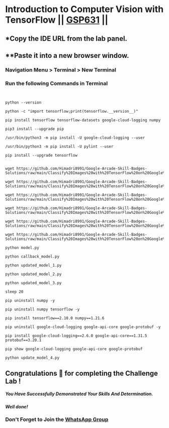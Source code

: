 # Introduction to Computer Vision with TensorFlow || [GSP631](https://www.cloudskillsboost.google/course_templates/646/labs/476324) ||

## *Copy the IDE URL from the lab panel.

## **Paste it into a new browser window.

### Navigation Menu > Terminal > New Terminal

### Run the following Commands in Terminal

```


python --version

python -c "import tensorflow;print(tensorflow.__version__)"

pip install tensorflow tensorflow-datasets google-cloud-logging numpy

pip3 install --upgrade pip

/usr/bin/python3 -m pip install -U google-cloud-logging --user

/usr/bin/python3 -m pip install -U pylint --user

pip install --upgrade tensorflow


wget https://github.com/Himadri8991/Google-Arcade-Skill-Badges-Solutions/raw/main/Classify%20Images%20with%20TensorFlow%20on%20Google%20Cloud/Introduction%20to%20Computer%20Vision%20with%20TensorFlow(GSP631)/callback_model.py

wget https://github.com/Himadri8991/Google-Arcade-Skill-Badges-Solutions/raw/main/Classify%20Images%20with%20TensorFlow%20on%20Google%20Cloud/Introduction%20to%20Computer%20Vision%20with%20TensorFlow(GSP631)/callback_model.py

wget https://github.com/Himadri8991/Google-Arcade-Skill-Badges-Solutions/raw/main/Classify%20Images%20with%20TensorFlow%20on%20Google%20Cloud/Introduction%20to%20Computer%20Vision%20with%20TensorFlow(GSP631)/updated_model_1.py

wget https://github.com/Himadri8991/Google-Arcade-Skill-Badges-Solutions/raw/main/Classify%20Images%20with%20TensorFlow%20on%20Google%20Cloud/Introduction%20to%20Computer%20Vision%20with%20TensorFlow(GSP631)/updated_model_2.py

wget https://github.com/Himadri8991/Google-Arcade-Skill-Badges-Solutions/raw/main/Classify%20Images%20with%20TensorFlow%20on%20Google%20Cloud/Introduction%20to%20Computer%20Vision%20with%20TensorFlow(GSP631)/updated_model_3.py

wget https://github.com/Himadri8991/Google-Arcade-Skill-Badges-Solutions/raw/main/Classify%20Images%20with%20TensorFlow%20on%20Google%20Cloud/Introduction%20to%20Computer%20Vision%20with%20TensorFlow(GSP631)/update_model_4.py

python model.py

python callback_model.py

python updated_model_1.py

python updated_model_2.py

python updated_model_3.py

sleep 20

pip uninstall numpy -y

pip uninstall numpy tensorflow -y

pip install tensorflow==2.10.0 numpy==1.21.6

pip uninstall google-cloud-logging google-api-core google-protobuf -y

pip install google-cloud-logging==2.6.0 google-api-core==1.31.5 protobuf==3.20.1

pip show google-cloud-logging google-api-core google-protobuf

python update_model_4.py

```

## Congratulations 🎉 for completing the Challenge Lab !

##### *You Have Successfully Demonstrated Your Skills And Determination.*

#### *Well done!*

### Don't Forget to Join the [WhatsApp Group](https://chat.whatsapp.com/CcX9gXycV1lKmOjnZQCk7g) 
